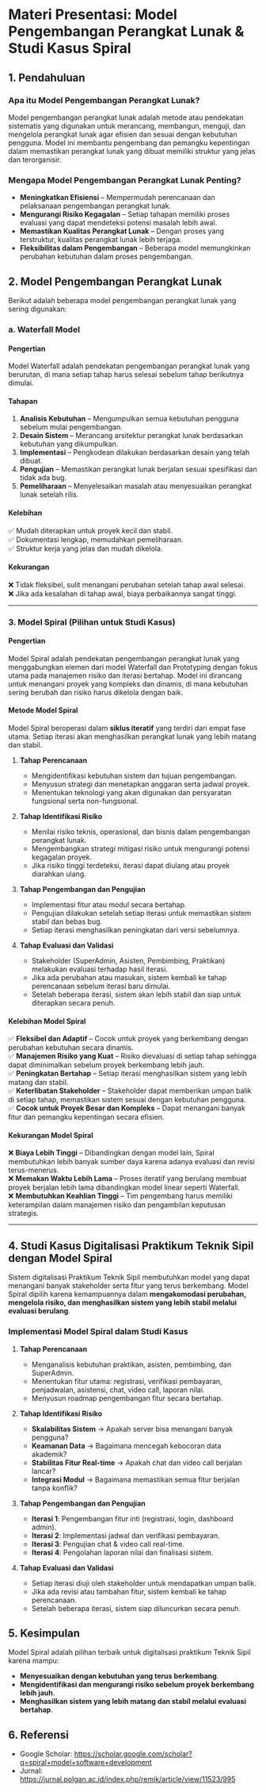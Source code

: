 # **Materi Presentasi: Model Pengembangan Perangkat Lunak & Studi Kasus Spiral**

## **1. Pendahuluan**
### **Apa itu Model Pengembangan Perangkat Lunak?**
Model pengembangan perangkat lunak adalah metode atau pendekatan sistematis yang digunakan untuk merancang, membangun, menguji, dan mengelola perangkat lunak agar efisien dan sesuai dengan kebutuhan pengguna. Model ini membantu pengembang dan pemangku kepentingan dalam memastikan perangkat lunak yang dibuat memiliki struktur yang jelas dan terorganisir.

### **Mengapa Model Pengembangan Perangkat Lunak Penting?**
- **Meningkatkan Efisiensi** – Mempermudah perencanaan dan pelaksanaan pengembangan perangkat lunak.
- **Mengurangi Risiko Kegagalan** – Setiap tahapan memiliki proses evaluasi yang dapat mendeteksi potensi masalah lebih awal.
- **Memastikan Kualitas Perangkat Lunak** – Dengan proses yang terstruktur, kualitas perangkat lunak lebih terjaga.
- **Fleksibilitas dalam Pengembangan** – Beberapa model memungkinkan perubahan kebutuhan dalam proses pengembangan.

## **2. Model Pengembangan Perangkat Lunak**
Berikut adalah beberapa model pengembangan perangkat lunak yang sering digunakan:

### **a. Waterfall Model**
#### **Pengertian**
Model Waterfall adalah pendekatan pengembangan perangkat lunak yang berurutan, di mana setiap tahap harus selesai sebelum tahap berikutnya dimulai.

#### **Tahapan**
1. **Analisis Kebutuhan** – Mengumpulkan semua kebutuhan pengguna sebelum mulai pengembangan.
2. **Desain Sistem** – Merancang arsitektur perangkat lunak berdasarkan kebutuhan yang dikumpulkan.
3. **Implementasi** – Pengkodean dilakukan berdasarkan desain yang telah dibuat.
4. **Pengujian** – Memastikan perangkat lunak berjalan sesuai spesifikasi dan tidak ada bug.
5. **Pemeliharaan** – Menyelesaikan masalah atau menyesuaikan perangkat lunak setelah rilis.

#### **Kelebihan**
✅ Mudah diterapkan untuk proyek kecil dan stabil.  
✅ Dokumentasi lengkap, memudahkan pemeliharaan.  
✅ Struktur kerja yang jelas dan mudah dikelola.  

#### **Kekurangan**
❌ Tidak fleksibel, sulit menangani perubahan setelah tahap awal selesai.  
❌ Jika ada kesalahan di tahap awal, biaya perbaikannya sangat tinggi.  

---

### **3. Model Spiral (Pilihan untuk Studi Kasus)**
#### **Pengertian**
Model Spiral adalah pendekatan pengembangan perangkat lunak yang menggabungkan elemen dari model Waterfall dan Prototyping dengan fokus utama pada manajemen risiko dan iterasi bertahap. Model ini dirancang untuk menangani proyek yang kompleks dan dinamis, di mana kebutuhan sering berubah dan risiko harus dikelola dengan baik.

#### **Metode Model Spiral**
Model Spiral beroperasi dalam **siklus iteratif** yang terdiri dari empat fase utama. Setiap iterasi akan menghasilkan perangkat lunak yang lebih matang dan stabil.

1. **Tahap Perencanaan**
   - Mengidentifikasi kebutuhan sistem dan tujuan pengembangan.
   - Menyusun strategi dan menetapkan anggaran serta jadwal proyek.
   - Menentukan teknologi yang akan digunakan dan persyaratan fungsional serta non-fungsional.

2. **Tahap Identifikasi Risiko**
   - Menilai risiko teknis, operasional, dan bisnis dalam pengembangan perangkat lunak.
   - Mengembangkan strategi mitigasi risiko untuk mengurangi potensi kegagalan proyek.
   - Jika risiko tinggi terdeteksi, iterasi dapat diulang atau proyek diarahkan ulang.

3. **Tahap Pengembangan dan Pengujian**
   - Implementasi fitur atau modul secara bertahap.
   - Pengujian dilakukan setelah setiap iterasi untuk memastikan sistem stabil dan bebas bug.
   - Setiap iterasi menghasilkan peningkatan dari versi sebelumnya.

4. **Tahap Evaluasi dan Validasi**
   - Stakeholder (SuperAdmin, Asisten, Pembimbing, Praktikan) melakukan evaluasi terhadap hasil iterasi.
   - Jika ada perubahan atau masukan, sistem kembali ke tahap perencanaan sebelum iterasi baru dimulai.
   - Setelah beberapa iterasi, sistem akan lebih stabil dan siap untuk diterapkan secara penuh.

#### **Kelebihan Model Spiral**
✅ **Fleksibel dan Adaptif** – Cocok untuk proyek yang berkembang dengan perubahan kebutuhan secara dinamis.  
✅ **Manajemen Risiko yang Kuat** – Risiko dievaluasi di setiap tahap sehingga dapat diminimalkan sebelum proyek berkembang lebih jauh.  
✅ **Peningkatan Bertahap** – Setiap iterasi menghasilkan sistem yang lebih matang dan stabil.  
✅ **Keterlibatan Stakeholder** – Stakeholder dapat memberikan umpan balik di setiap tahap, memastikan sistem sesuai dengan kebutuhan pengguna.  
✅ **Cocok untuk Proyek Besar dan Kompleks** – Dapat menangani banyak fitur dan pemangku kepentingan secara efisien.  

#### **Kekurangan Model Spiral**
❌ **Biaya Lebih Tinggi** – Dibandingkan dengan model lain, Spiral membutuhkan lebih banyak sumber daya karena adanya evaluasi dan revisi terus-menerus.  
❌ **Memakan Waktu Lebih Lama** – Proses iteratif yang berulang membuat proyek berjalan lebih lama dibandingkan model linear seperti Waterfall.  
❌ **Membutuhkan Keahlian Tinggi** – Tim pengembang harus memiliki keterampilan dalam manajemen risiko dan pengambilan keputusan strategis.  

---

## **4. Studi Kasus Digitalisasi Praktikum Teknik Sipil dengan Model Spiral**
Sistem digitalisasi Praktikum Teknik Sipil membutuhkan model yang dapat menangani banyak stakeholder serta fitur yang terus berkembang. Model Spiral dipilih karena kemampuannya dalam **mengakomodasi perubahan, mengelola risiko, dan menghasilkan sistem yang lebih stabil melalui evaluasi berulang**.

### **Implementasi Model Spiral dalam Studi Kasus**
1. **Tahap Perencanaan**
   - Menganalisis kebutuhan praktikan, asisten, pembimbing, dan SuperAdmin.
   - Menentukan fitur utama: registrasi, verifikasi pembayaran, penjadwalan, asistensi, chat, video call, laporan nilai.
   - Menyusun roadmap pengembangan fitur secara bertahap.

2. **Tahap Identifikasi Risiko**
   - **Skalabilitas Sistem** → Apakah server bisa menangani banyak pengguna?
   - **Keamanan Data** → Bagaimana mencegah kebocoran data akademik?
   - **Stabilitas Fitur Real-time** → Apakah chat dan video call berjalan lancar?
   - **Integrasi Modul** → Bagaimana memastikan semua fitur berjalan tanpa konflik?

3. **Tahap Pengembangan dan Pengujian**
   - **Iterasi 1**: Pengembangan fitur inti (registrasi, login, dashboard admin).
   - **Iterasi 2**: Implementasi jadwal dan verifikasi pembayaran.
   - **Iterasi 3**: Pengujian chat & video call real-time.
   - **Iterasi 4**: Pengolahan laporan nilai dan finalisasi sistem.

4. **Tahap Evaluasi dan Validasi**
   - Setiap iterasi diuji oleh stakeholder untuk mendapatkan umpan balik.
   - Jika ada revisi atau tambahan fitur, sistem kembali ke tahap perencanaan.
   - Setelah beberapa iterasi, sistem siap diluncurkan secara penuh.

## **5. Kesimpulan**
Model Spiral adalah pilihan terbaik untuk digitalisasi praktikum Teknik Sipil karena mampu:
- **Menyesuaikan dengan kebutuhan yang terus berkembang**.
- **Mengidentifikasi dan mengurangi risiko sebelum proyek berkembang lebih jauh**.
- **Menghasilkan sistem yang lebih matang dan stabil melalui evaluasi bertahap**.

## **6. Referensi**
- Google Scholar: https://scholar.google.com/scholar?q=spiral+model+software+development
- Jurnal: https://jurnal.polgan.ac.id/index.php/remik/article/view/11523/995

